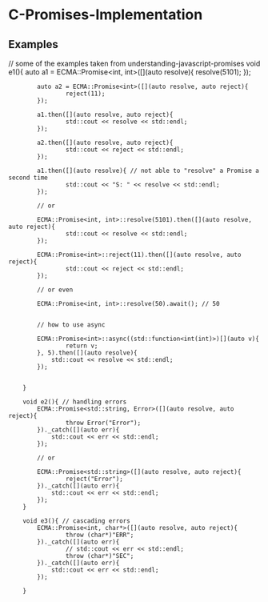 # C-Promises-Implementation


## Examples
// some of the examples taken from <url> understanding-javascript-promises </url>
		void e1(){
			auto a1 = ECMA::Promise<int, int>([](auto resolve){
					resolve(5101);
			});

			auto a2 = ECMA::Promise<int>([](auto resolve, auto reject){
					reject(11);
			});

			a1.then([](auto resolve, auto reject){
					std::cout << resolve << std::endl;
			});

			a2.then([](auto resolve, auto reject){
					std::cout << reject << std::endl;
			});

			a1.then([](auto resolve){ // not able to "resolve" a Promise a second time
					std::cout << "S: " << resolve << std::endl;
			});

			// or

			ECMA::Promise<int, int>::resolve(5101).then([](auto resolve, auto reject){
					std::cout << resolve << std::endl;
			});

			ECMA::Promise<int>::reject(11).then([](auto resolve, auto reject){
					std::cout << reject << std::endl;
			});

			// or even

			ECMA::Promise<int, int>::resolve(50).await(); // 50


			// how to use async 

			ECMA::Promise<int>::async((std::function<int(int)>)[](auto v){
					return v;
			}, 5).then([](auto resolve){
				std::cout << resolve << std::endl;
			});


		}

		void e2(){ // handling errors
			ECMA::Promise<std::string, Error>([](auto resolve, auto reject){
					throw Error("Error");
			})._catch([](auto err){
				std::cout << err << std::endl;
			});

			// or

			ECMA::Promise<std::string>([](auto resolve, auto reject){
					reject("Error");
			})._catch([](auto err){
				std::cout << err << std::endl;
			});
		}

		void e3(){ // cascading errors
			ECMA::Promise<int, char*>([](auto resolve, auto reject){
					throw (char*)"ERR";
			})._catch([](auto err){
					// std::cout << err << std::endl;
					throw (char*)"SEC";
			})._catch([](auto err){
				std::cout << err << std::endl;
			});

		}
